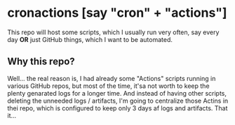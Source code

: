 # cronactions [say "cron" + "actions"]
This repo will host some scripts, which I usually run very often, say every day __OR__ just GitHub things, which I want to be automated.

## Why this repo?
Well... the real reason is, I had already some "Actions" scripts running in various GitHub repos, but most of the time, it'sa not worth to keep the plenty genarated logs for a longer time. And instead of having other scripts, deleting the unneeded logs / artifacts, I'm going to centralize those Actins in thei repo, which is configured to keep only 3 days af logs and artifacts. That it...
